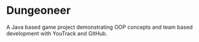 # Dungeoneer
A Java based game project demonstrating OOP concepts and team based development with YouTrack and GitHub.
